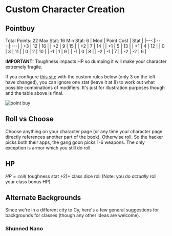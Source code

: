 # Custom Character Creation
## Pointbuy
Total Points: 22
Max Stat: 16
Min Stat: 6
| Mod | Point Cost | Stat | 
|---:|:---:|:---|
| +3 | 12 | 16 |
| +2 | 9 | 15 |
| +2 | 7 | 14 |
| +1 | 5 | 13 | 
| +1 | 4 | 12 |
| 0 | 3 | 11 |
| 0 | 2 | 10 |
| -1 | 1 | 9 |
| -1 | 0 | 8 |
| -2 | -1 | 7 |
| -2 | -2 | 6 |

**IMPORTANT:** Toughness impacts HP so dumping it will make your character extremely fragile.

If you configure [this site](https://chicken-dinner.com/5e/5e-point-buy.html) with the custom rules below (only 3 on the left have changed), you can ignore one stat (leave it at 8) to work out what possible combinations of modifiers. It's just for illustration purposes though and the table above is final.

![point buy](https://i.imgur.com/Bd2bDXT.png)

## Roll vs Choose
Choose anything on your character page (or any time your character page directly references another part of the book), Otherwise roll. So the hacker picks both their apps, the gang goon picks 1-6 weapons. The only exception is armor which you still do roll.

## HP
 $HP = ceil($ toughness stat $\div 2)  +$ class dice roll
(Note: you do *actually* roll your class bonus HP)

## Alternate Backgrounds
Since we're in a different city to Cy, here's a few general suggestions for backgrounds for classes (though any other ideas are welcome).
 
### Shunned Nano
<!--stackedit_data:
eyJoaXN0b3J5IjpbLTE0NTQxNjkxNjEsMTA1MDgxODI4NCw0MD
M4NTA4NzQsLTE5MTMzNDI5NCwyMDYzNTI3Mjc1LDk5Mzc1MDUx
N119
-->